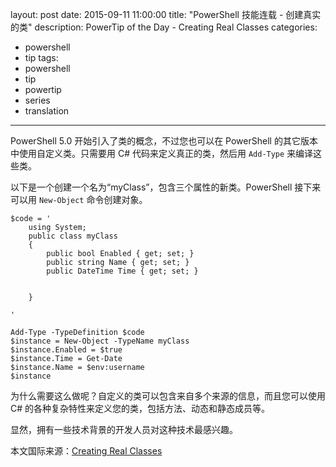 ﻿layout: post
date: 2015-09-11 11:00:00
title: "PowerShell 技能连载 - 创建真实的类"
description: PowerTip of the Day - Creating Real Classes
categories:
- powershell
- tip
tags:
- powershell
- tip
- powertip
- series
- translation
---
PowerShell 5.0 开始引入了类的概念，不过您也可以在 PowerShell 的其它版本中使用自定义类。只需要用 C# 代码来定义真正的类，然后用 `Add-Type` 来编译这些类。

以下是一个创建一个名为“myClass”，包含三个属性的新类。PowerShell 接下来可以用 `New-Object` 命令创建对象。

    $code = '
        using System;
        public class myClass
        {
            public bool Enabled { get; set; }
            public string Name { get; set; }
            public DateTime Time { get; set; }
    
    
        }
    
    '
    
    Add-Type -TypeDefinition $code
    $instance = New-Object -TypeName myClass
    $instance.Enabled = $true
    $instance.Time = Get-Date
    $instance.Name = $env:username
    $instance

为什么需要这么做呢？自定义的类可以包含来自多个来源的信息，而且您可以使用 C# 的各种复杂特性来定义您的类，包括方法、动态和静态成员等。

显然，拥有一些技术背景的开发人员对这种技术最感兴趣。

<!--more-->
本文国际来源：[Creating Real Classes](http://powershell.com/cs/blogs/tips/archive/2015/09/11/creating-real-classes.aspx)
